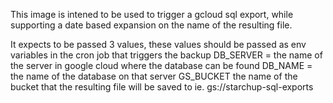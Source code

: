 This image is intened to be used to trigger a gcloud sql export, while supporting a date based expansion on the name of the resulting file.

It expects to be passed 3 values, these values should be passed as env variables in the cron job that triggers the backup
DB_SERVER = the name of the server in google cloud where the database can be found
DB_NAME = the name of the database on that server
GS_BUCKET the name of the bucket that the resulting file will be saved to ie. gs://starchup-sql-exports


